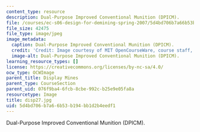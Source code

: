 ```yaml
---
content_type: resource
description: Dual-Purpose Improved Conventional Munition (DPICM).
file: /courses/ec-s06-design-for-demining-spring-2007/5d4bd706b7a66b53b194bb1d2b4eedf1_disp27.jpg
file_size: 42475
file_type: image/jpeg
image_metadata:
  caption: Dual-Purpose Improved Conventional Munition (DPICM).
  credit: 'Credit: Image courtesy of MIT OpenCourseWare, course staff, and students.'
  image-alt: Dual-Purpose Improved Conventional Munition (DPICM).
learning_resource_types: []
license: https://creativecommons.org/licenses/by-nc-sa/4.0/
ocw_type: OCWImage
parent_title: Display Mines
parent_type: CourseSection
parent_uid: 076f9ba4-6fcb-8cbe-992c-b25e9e05fa8a
resourcetype: Image
title: disp27.jpg
uid: 5d4bd706-b7a6-6b53-b194-bb1d2b4eedf1
---
```

Dual-Purpose Improved Conventional Munition (DPICM).